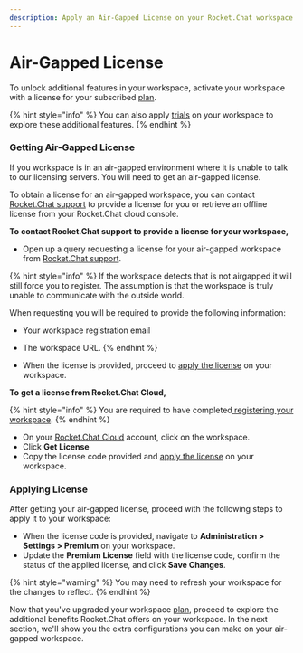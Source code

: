 ```yaml
---
description: Apply an Air-Gapped License on your Rocket.Chat workspace
---
```


# Air-Gapped License

To unlock additional features in your workspace, activate your workspace with a license for your subscribed [plan](../../readme/our-plans.md).

{% hint style="info" %}
You can also apply [trials](../trials/ "mention") on your workspace to explore these additional features.
{% endhint %}

### Getting Air-Gapped License

If you workspace is in an air-gapped environment where it is unable to talk to our licensing servers.  You will need to get an air-gapped license.

To obtain a license for an air-gapped workspace, you can contact [Rocket.Chat support](https://desk.rocket.chat/portal/en/home) to provide a license for you or retrieve an offline license from your Rocket.Chat cloud console.

**To contact Rocket.Chat support to provide a license for your workspace,**

* Open up a query requesting a license for your air-gapped workspace from [Rocket.Chat support](../../customer-center/support-center/premium-support-plans/support-prerequisites-and-version-durability.md).

{% hint style="info" %}
If the workspace detects that is not airgapped it will still force you to register.  The assumption is that the workspace is truly unable to communicate with the outside world.



When requesting you will be required to provide the following information:

* Your workspace registration email
* The workspace URL.
{% endhint %}

* When the license is provided, proceed to [apply the license](offline-license.md#applying-license) on your workspace.

**To get a license from Rocket.Chat Cloud,**

{% hint style="info" %}
You are required to have completed[ registering your workspace](offline-workspace-registration.md).
{% endhint %}

* On your [Rocket.Chat Cloud](https://cloud.rocket.chat/home) account, click on the workspace.
* Click **Get License**
* Copy the license code provided and [apply the license](offline-license.md#applying-license) on your workspace.

### Applying License

After getting your air-gapped license, proceed with the following steps to apply it to your workspace:

* When the license code is provided, navigate to **Administration > Settings > Premium** on your workspace.&#x20;
* Update the **Premium License** field with the license code, confirm the status of the applied license, and click **Save Changes**.

{% hint style="warning" %}
You may need to refresh your workspace for the changes to reflect.
{% endhint %}

Now that you've upgraded your workspace [plan](../../readme/our-plans.md), proceed to explore the additional benefits Rocket.Chat offers on your workspace. In the next section, we'll show you the  extra configurations you can make on your air-gapped workspace.
